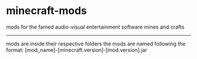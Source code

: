 # minecraft-mods
mods for the famed audio-visual entertainment software mines and crafts

--------------------------------------------------------------------------

mods are inside their respective folders 
the mods are named following the format: 
[mod_name]-[minecraft.version]-[mod.version].jar
